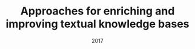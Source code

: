 ---
title: "Approaches for enriching and improving textual knowledge bases"
collection: publications
permalink: /publication/2017-DBLP_phd_dnb_Fetahu17
date: 2017
venue: 'nan'
---